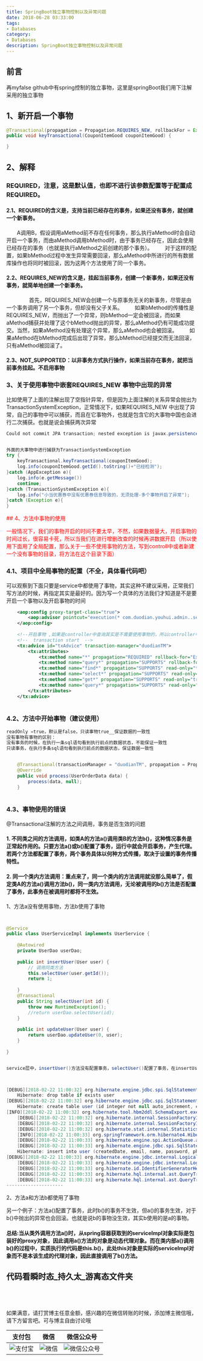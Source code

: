 ```yaml
---
title: SpringBoot独立事物控制以及异常问题
date: 2018-06-28 03:33:00
tags: 
- Databases
category: 
- Databases
description: SpringBoot独立事物控制以及异常问题
---
```

<!-- image url 
https://raw.githubusercontent.com/HealerJean/HealerJean.github.io/master/blogImages
　　首行缩进
<font color="red">  </font>
-->

## 前言

再myfalse github中有spring控制的独立事物，这里是springBoot我们用下注解采用的独立事物


## 1、新开启一个事物

```java
@Transactional(propagation = Propagation.REQUIRES_NEW, rollbackFor = Exception.class)
public void keyTransactional(CouponItemGood couponItemGood) {

}
```

## 2、解释

###  REQUIRED，注意，这是默认值，也即不进行该参数配置等于配置成REQUIRED。

#### 2.1、REQUIRED的含义是，支持当前已经存在的事务，如果还没有事务，就创建一个新事务。

　　A调用B，假设调用aMethod前不存在任何事务，那么执行aMethod时会自动开启一个事务，而由aMethod调用bMethod时，由于事务已经存在，因此会使用已经存在的事务（也就是执行aMethod之前创建的那个事务）。
　　对于这样的配置，如果bMethod过程中发生异常需要回滚，那么aMethod中所进行的所有数据库操作也将同时被回滚，因为这两个方法使用了同一个事务。



#### 2.2、REQUIRES_NEW的含义是，挂起当前事务，创建一个新事务，如果还没有事务，就简单地创建一个新事务。
　　
　　首先，REQUIRES_NEW会创建一个与原事务无关的新事务，尽管是由一个事务调用了另一个事务，但却没有父子关系。
　　如果bMethod的传播性是REQUIRES_NEW，而抛出了一个异常，则bMethod一定会被回滚，而如果aMethod捕获并处理了这个bMethod抛出的异常，那么aMethod仍有可能成功提交。当然，如果aMethod没有处理这个异常，那么aMethod也会被回滚。
　　如果aMethod在bMethod完成后出现了异常，那么bMethod已经提交而无法回滚，只有aMethod被回滚了。
　　
#### 2.3、NOT_SUPPORTED：以非事务方式执行操作，如果当前存在事务，就把当前事务挂起。不启用事物





### 3、关于使用事物中嵌套REQUIRES_NEW 事物中出现的异常

比如使用了上面的注解出现了空指针异常，但是因为上面注解的关系异常会抛出为TransactionSystemException，正常情况下，如果REQUIRES_NEW 中出现了异常，自己的事物中可以捕获，而且在它事物外，也就是包含它的大事物中国也会进行二次捕获。也就是说会捕获两次异常





```java
Could not commit JPA transaction; nested exception is javax.persistence.RollbackException: Transaction marked as rollbackOnlyException 


外面的大事物中进行捕获为TransactionSystemException
try {
    keyTransactional.keyTransactional(couponItemGood);
    log.info(couponItemGood.getId().toString()+"已经检测");
}catch (AppException e){
    log.info(e.getMessage())
    continue;
}catch (TransactionSystemException e){
    log.info("小当优惠券中没有优惠券信息导致的，无须处理-多个事物开启了异常");
}catch (Exception e){
}

```



<font color="red"> 
## 4、方法中事物的使用

一般情况下，我们的事物开启的时间不要太早，不然，如果数据量大，开启事物的时间过长，很容易卡死，所以当我们在进行增删改查的时候再讲数据开启（所以使用下面用了全局配置，那么关于一些不使用事物的方法，写到controll中或者新建一个没有事物的目录，将方法在这个目录下面）

 </font>

### 4.1、项目中全局事物的配置（不全，具体看代码吧）

可以观察到下面只要是service中都使用了事物，其实这种不建议采用，正常我们写方法的时候，再指定其实是最好的。因为写一个具体的方法我们才知道是不是要开启一个事物以及开启事物的时间

```xml
    <aop:config proxy-target-class="true">
        <aop:advisor pointcut="execution(* com.duodian.youhui.admin..service..*.*(..))" advice-ref="txAdvice" />
    </aop:config>
    
    <!--开启事物 ,如果是controller中查询其实是不需要使用事物的，所以controller中添加或者删除不可以，但是是可以查询的-->
    <!--  transaction start  -->
    <tx:advice id="txAdvice" transaction-manager="duodianTM">
        <tx:attributes>
            <tx:method name="*" propagation="REQUIRED" rollback-for="Exception" />
            <tx:method name="query*" propagation="SUPPORTS" rollback-for="Exception" />
            <tx:method name="find*" propagation="SUPPORTS" read-only="true" />
            <tx:method name="select*" propagation="SUPPORTS" read-only="true" />
            <tx:method name="get*" propagation="SUPPORTS" read-only="true" />
            <tx:method name="query*" propagation="SUPPORTS" read-only="true" />
        </tx:attributes>
    </tx:advice>
    

```


### 4.2、方法中开始事物（建议使用）


```java
readOnly =true，默认是false，只读事物true__保证数据的一致性
没有事物有事物的区别：
没有事务的时候，在执行一条sql语句看到执行前点的数据状态，不能保证一致性
只读事务，在执行多条sql语句看到执行前点的数据状态，保证数据一致性


    @Transactional(transactionManager = "duodianTM", propagation = Propagation.REQUIRED, rollbackFor = Exception.class)
    @Override
    public void process(UserOrderData data) {
        process(data, null);
    }
    
```

### 4.3、事物使用的错误

@Transactional注解的方法之间调用，事务是否生效的问题


####  1. 不同类之间的方法调用，如类A的方法a()调用类B的方法b()，这种情况事务是正常起作用的。只要方法a()或b()配置了事务，运行中就会开启事务，产生代理。若两个方法都配置了事务，两个事务具体以何种方式传播，取决于设置的事务传播特性。<br/>

#### 2. 同一个类内方法调用：重点来了，同一个类内的方法调用就没那么简单了，假定类A的方法a()调用方法b()，同一类内方法调用，无论被调用的b()方法是否配置了事务，此事务在被调用时都将不生效。

1、方法a没有使用事物，方法b使用了事物

```java


@Service
public class UserServiceImpl implements UserService {
 
    @Autowired
    private UserDao userDao;
    
    public int insertUser(User user) {
        // 调用同类方法
        this.selectUser(user.getId());
        return 1;
        
    }
    @Transactional
    public String selectUser(int id) {
        throw new RuntimeException();
        //return userDao.selectUser(id);
    }
 
    public int updateUser(User user) {
        return userDao.updateUser(0, user);
    }
 
}


service层中，insertUser()方法没有配置事务，selectUser()配置了事务，在insertUser()中调用selectUser()时，查看日志如下： 可见没有开启事务，因此selectUser()的事务配置没有生效，抛异常后也不会回滚。



[DEBUG][2018-02-22 11:00:32] org.hibernate.engine.jdbc.spi.SqlStatementLogger.logStatement(SqlStatementLogger.java:104) drop table if exists user 
    Hibernate: drop table if exists user
[DEBUG][2018-02-22 11:00:32] org.hibernate.engine.jdbc.spi.SqlStatementLogger.logStatement(SqlStatementLogger.java:104) create table user (id integer not null auto_increment, createdDate datetime, email varchar(255), name varchar(20) not null, password varchar(255), phone varchar(255), updatedDate datetime, primary key (id)) 
    Hibernate: create table user (id integer not null auto_increment, createdDate datetime, email varchar(255), name varchar(20) not null, password varchar(255), phone varchar(255), updatedDate datetime, primary key (id))
[INFO][2018-02-22 11:00:32] org.hibernate.tool.hbm2ddl.SchemaExport.execute(SchemaExport.java:406) HHH000230: Schema export complete 
    [DEBUG][2018-02-22 11:00:32] org.hibernate.internal.SessionFactoryImpl.checkNamedQueries(SessionFactoryImpl.java:1073) Checking 0 named HQL queries 
    [DEBUG][2018-02-22 11:00:32] org.hibernate.internal.SessionFactoryImpl.checkNamedQueries(SessionFactoryImpl.java:1096) Checking 0 named SQL queries 
    [DEBUG][2018-02-22 11:00:32] org.hibernate.stat.internal.StatisticsInitiator.initiateServiceInternal(StatisticsInitiator.java:110) Statistics initialized [enabled=false] 
    [INFO][2018-02-22 11:00:33] org.springframework.orm.hibernate4.HibernateTransactionManager.afterPropertiesSet(HibernateTransactionManager.java:360) Using DataSource [com.mchange.v2.c3p0.ComboPooledDataSource[ identityToken -> 1hge15x9t1g0fr98s704x1|72d1ad2e, dataSourceName -> 1hge15x9t1g0fr98s704x1|72d1ad2e ]] of Hibernate SessionFactory for HibernateTransactionManager 
    [DEBUG][2018-02-22 11:00:33] org.hibernate.engine.spi.ActionQueue.addResolvedEntityInsertAction(ActionQueue.java:228) Executing identity-insert immediately 
    [DEBUG][2018-02-22 11:00:33] org.hibernate.engine.jdbc.spi.SqlStatementLogger.logStatement(SqlStatementLogger.java:104) insert into user (createdDate, email, name, password, phone, updatedDate) values (?, ?, ?, ?, ?, ?) 
    Hibernate: insert into user (createdDate, email, name, password, phone, updatedDate) values (?, ?, ?, ?, ?, ?)
[DEBUG][2018-02-22 11:00:33] org.hibernate.engine.jdbc.internal.LogicalConnectionImpl.obtainConnection(LogicalConnectionImpl.java:212) Obtaining JDBC connection 
    [DEBUG][2018-02-22 11:00:33] org.hibernate.engine.jdbc.internal.LogicalConnectionImpl.obtainConnection(LogicalConnectionImpl.java:218) Obtained JDBC connection 
    [DEBUG][2018-02-22 11:00:33] org.hibernate.id.IdentifierGeneratorHelper.getGeneratedIdentity(IdentifierGeneratorHelper.java:93) Natively generated identity: 1 
    [DEBUG][2018-02-22 11:00:33] org.hibernate.hql.internal.ast.QueryTranslatorImpl.parse(QueryTranslatorImpl.java:267) parse() - HQL: select name from com.wcl.pojo.User u where u.id = ? 
    [DEBUG][2018-02-22 11:00:33] org.hibernate.hql.internal.ast.QueryTranslatorImpl.showHqlAst(QueryTranslatorImpl.java:285) --- HQL AST ---
--------------------- 
```


2、方法a和方法b都使用了事物

另一个例子：方法a()配置了事务，此时b()的事务不生效，但a()的事务生效，对于b()中抛出的异常也会回滚。也就是说b的事物没生效，其实b使用的是a的事物。

#### 总结:当从类外调用方法a()时，从spring容器获取到的serviceImpl对象实际是包装好的proxy对象，因此调用a()方法的对象是动态代理对象。而在类内部a()调用b()的过程中，实质执行的代码是this.b()，此处this对象是实际的serviceImpl对象而不是本该生成的代理对象，因此直接调用了b()方法。


## 代码看瞬时态_持久太_游离态文件夹

　
　
<br/><br/><br/>
如果满意，请打赏博主任意金额，感兴趣的在微信转账的时候，添加博主微信哦， 请下方留言吧。可与博主自由讨论哦

|支付包 | 微信|微信公众号|
|:-------:|:-------:|:------:|
|![支付宝](https://raw.githubusercontent.com/HealerJean/HealerJean.github.io/master/assets/img/tctip/alpay.jpg) | ![微信](https://raw.githubusercontent.com/HealerJean/HealerJean.github.io/master/assets/img/tctip/weixin.jpg)|![微信公众号](https://raw.githubusercontent.com/HealerJean/HealerJean.github.io/master/assets/img/my/qrcode_for_gh_a23c07a2da9e_258.jpg)|




<!-- Gitalk 评论 start  -->

<link rel="stylesheet" href="https://unpkg.com/gitalk/dist/gitalk.css">
<script src="https://unpkg.com/gitalk@latest/dist/gitalk.min.js"></script> 
<div id="gitalk-container"></div>    
 <script type="text/javascript">
    var gitalk = new Gitalk({
		clientID: `1d164cd85549874d0e3a`,
		clientSecret: `527c3d223d1e6608953e835b547061037d140355`,
		repo: `HealerJean.github.io`,
		owner: 'HealerJean',
		admin: ['HealerJean'],
		id: '5jzqDO0cthpRMXQb',
    });
    gitalk.render('gitalk-container');
</script> 

<!-- Gitalk end -->

